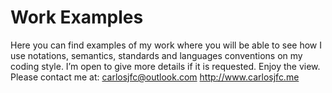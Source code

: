 Work Examples
============

Here you can find examples of my work where you will be able to see how I use notations, semantics, standards and languages conventions on my coding style. I’m open to give more details if it is requested. Enjoy the view.
Please contact me at: carlosjfc@outlook.com
http://www.carlosjfc.me
